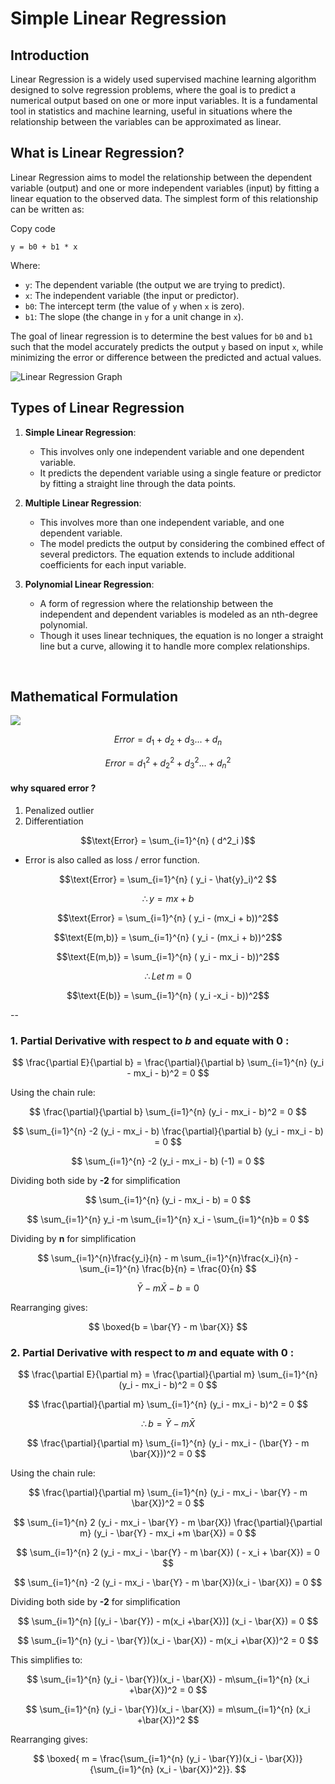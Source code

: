 
# Simple Linear Regression

## Introduction

Linear Regression is a widely used supervised machine learning algorithm designed to solve regression problems, where the goal is to predict a numerical output based on one or more input variables. It is a fundamental tool in statistics and machine learning, useful in situations where the relationship between the variables can be approximated as linear.

## What is Linear Regression?

Linear Regression aims to model the relationship between the dependent variable (output) and one or more independent variables (input) by fitting a linear equation to the observed data. The simplest form of this relationship can be written as:



Copy code

`y = b0 + b1 * x` 

Where:

-   `y`: The dependent variable (the output we are trying to predict).
-   `x`: The independent variable (the input or predictor).
-   `b0`: The intercept term (the value of `y` when `x` is zero).
-   `b1`: The slope (the change in `y` for a unit change in `x`).

The goal of linear regression is to determine the best values for `b0` and `b1` such that the model accurately predicts the output `y` based on input `x`, while minimizing the error or difference between the predicted and actual values.

![Linear Regression Graph](https://miro.medium.com/v2/resize:fit:506/1*Y34IA0vHuu2SWBWPW7Vb6Q.png)

## Types of Linear Regression

1.  **Simple Linear Regression**:
    
    -   This involves only one independent variable and one dependent variable.
    -   It predicts the dependent variable using a single feature or predictor by fitting a straight line through the data points.
2.  **Multiple Linear Regression**:
    
    -   This involves more than one independent variable, and one dependent variable.
    -   The model predicts the output by considering the combined effect of several predictors. The equation extends to include additional coefficients for each input variable.
3.  **Polynomial Linear Regression**:
    
    -   A form of regression where the relationship between the independent and dependent variables is modeled as an nth-degree polynomial.
    -   Though it uses linear techniques, the equation is no longer a straight line but a curve, allowing it to handle more complex relationships.

<br>

##  Mathematical Formulation

![](https://miro.medium.com/v2/resize:fit:640/1*iXW_mkBpC1S9tbon543GxQ.jpeg)

$$Error = d_1 + d_2 + d_3  ...+ d_n$$ 

$$Error = d^2_1 + d^2_2 + d^2_3  ...+ d^2_n$$

#### why squared error ?

 1. Penalized outlier 
 2. Differentiation

$$\text{Error} =  \sum_{i=1}^{n} ( d^2_i )$$ 

- Error is also called as loss / error function.

$$\text{Error} =  \sum_{i=1}^{n} ( y_i - \hat{y}_i)^2 $$ 


$$\therefore     y = mx + b$$

$$\text{Error} =  \sum_{i=1}^{n} ( y_i - (mx_i + b))^2$$ 

$$\text{E(m,b)} = \sum_{i=1}^{n} ( y_i - (mx_i + b))^2$$ 

$$\text{E(m,b)} =  \sum_{i=1}^{n} ( y_i - mx_i - b))^2$$ 

$$\therefore  Let \hspace{3pt}m = 0$$

$$\text{E(b)} =  \sum_{i=1}^{n} ( y_i -x_i - b))^2$$ 

--



### 1. Partial Derivative with respect to $b$ and equate with 0 :

$$
\frac{\partial E}{\partial b} = \frac{\partial}{\partial b} \sum_{i=1}^{n} (y_i - mx_i - b)^2 = 0
$$

Using the chain rule:

$$
  \frac{\partial}{\partial b} \sum_{i=1}^{n} (y_i - mx_i - b)^2 = 0
$$

$$
 \sum_{i=1}^{n} -2 (y_i - mx_i - b) \frac{\partial}{\partial b} (y_i - mx_i - b) = 0
$$
 
 $$
\sum_{i=1}^{n} -2 (y_i - mx_i - b)  (-1) = 0
$$

Dividing both side  by **-2** for simplification

$$
\sum_{i=1}^{n} (y_i - mx_i - b) = 0
$$

$$
\sum_{i=1}^{n} y_i  -m \sum_{i=1}^{n} x_i -  \sum_{i=1}^{n}b = 0
$$

Dividing by **n** for simplification

$$
 \sum_{i=1}^{n}\frac{y_i}{n}  - m  \sum_{i=1}^{n}\frac{x_i}{n} -  \sum_{i=1}^{n} \frac{b}{n} = \frac{0}{n}
$$

$$ \bar{Y} - m \bar{X} - b = 0 $$

Rearranging gives: 

$$ \boxed{b = \bar{Y} - m \bar{X}} $$


### 2. Partial Derivative with respect to $m$ and equate with 0 :

$$
\frac{\partial E}{\partial m} = \frac{\partial}{\partial m} \sum_{i=1}^{n} (y_i - mx_i - b)^2 = 0
$$

$$
  \frac{\partial}{\partial m} \sum_{i=1}^{n} (y_i - mx_i - b)^2 = 0
$$

$$\therefore   b = \bar{Y} - m \bar{X} $$

$$
  \frac{\partial}{\partial m} \sum_{i=1}^{n} (y_i - mx_i - (\bar{Y} - m \bar{X}))^2 = 0
$$

Using the chain rule:

$$
  \frac{\partial}{\partial m}  \sum_{i=1}^{n} (y_i - mx_i - \bar{Y} - m \bar{X})^2 = 0
$$

$$
 \sum_{i=1}^{n} 2 (y_i - mx_i - \bar{Y} - m \bar{X}) \frac{\partial}{\partial m} (y_i - \bar{Y} - mx_i  +m \bar{X}) = 0
$$

$$
 \sum_{i=1}^{n}  2 (y_i - mx_i - \bar{Y} - m \bar{X})  ( - x_i  + \bar{X}) = 0
$$

$$
 \sum_{i=1}^{n} -2 (y_i - mx_i - \bar{Y} - m \bar{X})(x_i   -  \bar{X}) = 0
$$

Dividing both side  by **-2** for simplification

$$
 \sum_{i=1}^{n}  [(y_i - \bar{Y}) - m(x_i  +\bar{X})] (x_i   -  \bar{X}) = 0
$$

$$
 \sum_{i=1}^{n}  (y_i - \bar{Y})(x_i   -  \bar{X}) - m(x_i  +\bar{X})^2 = 0
$$

This simplifies to:

$$
 \sum_{i=1}^{n}  (y_i - \bar{Y})(x_i   -  \bar{X}) - m\sum_{i=1}^{n} (x_i  +\bar{X})^2 = 0
$$

$$
 \sum_{i=1}^{n}  (y_i - \bar{Y})(x_i   -  \bar{X}) = m\sum_{i=1}^{n} (x_i  +\bar{X})^2 
$$

Rearranging gives: 

$$
\boxed{ m = \frac{\sum_{i=1}^{n} (y_i - \bar{Y})(x_i - \bar{X})}{\sum_{i=1}^{n} (x_i - \bar{X})^2}}.
$$
